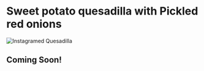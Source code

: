 Sweet potato quesadilla with Pickled red onions
==================

![Instagramed Quesadilla](http://distilleryimage4.s3.amazonaws.com/07c2d434cc8c11e1bef722000a1e8bb5_7.jpg "Delicious")

## Coming Soon!